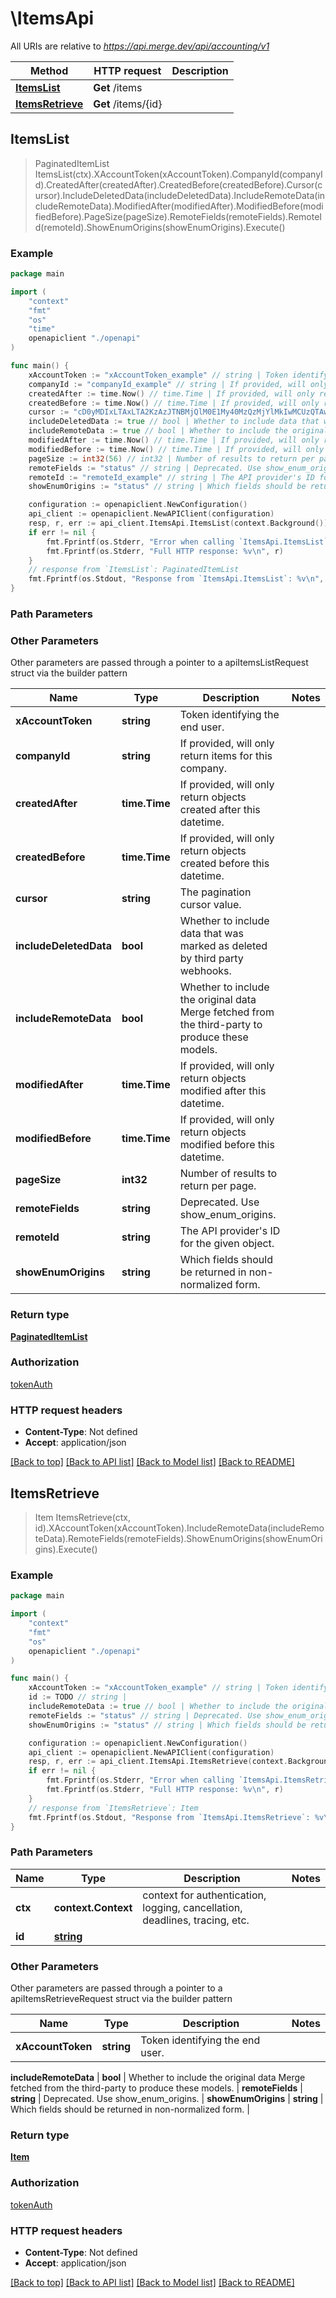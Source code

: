 # \ItemsApi

All URIs are relative to *https://api.merge.dev/api/accounting/v1*

Method | HTTP request | Description
------------- | ------------- | -------------
[**ItemsList**](ItemsApi.md#ItemsList) | **Get** /items | 
[**ItemsRetrieve**](ItemsApi.md#ItemsRetrieve) | **Get** /items/{id} | 



## ItemsList

> PaginatedItemList ItemsList(ctx).XAccountToken(xAccountToken).CompanyId(companyId).CreatedAfter(createdAfter).CreatedBefore(createdBefore).Cursor(cursor).IncludeDeletedData(includeDeletedData).IncludeRemoteData(includeRemoteData).ModifiedAfter(modifiedAfter).ModifiedBefore(modifiedBefore).PageSize(pageSize).RemoteFields(remoteFields).RemoteId(remoteId).ShowEnumOrigins(showEnumOrigins).Execute()





### Example

```go
package main

import (
    "context"
    "fmt"
    "os"
    "time"
    openapiclient "./openapi"
)

func main() {
    xAccountToken := "xAccountToken_example" // string | Token identifying the end user.
    companyId := "companyId_example" // string | If provided, will only return items for this company. (optional)
    createdAfter := time.Now() // time.Time | If provided, will only return objects created after this datetime. (optional)
    createdBefore := time.Now() // time.Time | If provided, will only return objects created before this datetime. (optional)
    cursor := "cD0yMDIxLTAxLTA2KzAzJTNBMjQlM0E1My40MzQzMjYlMkIwMCUzQTAw" // string | The pagination cursor value. (optional)
    includeDeletedData := true // bool | Whether to include data that was marked as deleted by third party webhooks. (optional)
    includeRemoteData := true // bool | Whether to include the original data Merge fetched from the third-party to produce these models. (optional)
    modifiedAfter := time.Now() // time.Time | If provided, will only return objects modified after this datetime. (optional)
    modifiedBefore := time.Now() // time.Time | If provided, will only return objects modified before this datetime. (optional)
    pageSize := int32(56) // int32 | Number of results to return per page. (optional)
    remoteFields := "status" // string | Deprecated. Use show_enum_origins. (optional)
    remoteId := "remoteId_example" // string | The API provider's ID for the given object. (optional)
    showEnumOrigins := "status" // string | Which fields should be returned in non-normalized form. (optional)

    configuration := openapiclient.NewConfiguration()
    api_client := openapiclient.NewAPIClient(configuration)
    resp, r, err := api_client.ItemsApi.ItemsList(context.Background()).XAccountToken(xAccountToken).CompanyId(companyId).CreatedAfter(createdAfter).CreatedBefore(createdBefore).Cursor(cursor).IncludeDeletedData(includeDeletedData).IncludeRemoteData(includeRemoteData).ModifiedAfter(modifiedAfter).ModifiedBefore(modifiedBefore).PageSize(pageSize).RemoteFields(remoteFields).RemoteId(remoteId).ShowEnumOrigins(showEnumOrigins).Execute()
    if err != nil {
        fmt.Fprintf(os.Stderr, "Error when calling `ItemsApi.ItemsList``: %v\n", err)
        fmt.Fprintf(os.Stderr, "Full HTTP response: %v\n", r)
    }
    // response from `ItemsList`: PaginatedItemList
    fmt.Fprintf(os.Stdout, "Response from `ItemsApi.ItemsList`: %v\n", resp)
}
```

### Path Parameters



### Other Parameters

Other parameters are passed through a pointer to a apiItemsListRequest struct via the builder pattern


Name | Type | Description  | Notes
------------- | ------------- | ------------- | -------------
 **xAccountToken** | **string** | Token identifying the end user. | 
 **companyId** | **string** | If provided, will only return items for this company. | 
 **createdAfter** | **time.Time** | If provided, will only return objects created after this datetime. | 
 **createdBefore** | **time.Time** | If provided, will only return objects created before this datetime. | 
 **cursor** | **string** | The pagination cursor value. | 
 **includeDeletedData** | **bool** | Whether to include data that was marked as deleted by third party webhooks. | 
 **includeRemoteData** | **bool** | Whether to include the original data Merge fetched from the third-party to produce these models. | 
 **modifiedAfter** | **time.Time** | If provided, will only return objects modified after this datetime. | 
 **modifiedBefore** | **time.Time** | If provided, will only return objects modified before this datetime. | 
 **pageSize** | **int32** | Number of results to return per page. | 
 **remoteFields** | **string** | Deprecated. Use show_enum_origins. | 
 **remoteId** | **string** | The API provider&#39;s ID for the given object. | 
 **showEnumOrigins** | **string** | Which fields should be returned in non-normalized form. | 

### Return type

[**PaginatedItemList**](PaginatedItemList.md)

### Authorization

[tokenAuth](../README.md#tokenAuth)

### HTTP request headers

- **Content-Type**: Not defined
- **Accept**: application/json

[[Back to top]](#) [[Back to API list]](../README.md#documentation-for-api-endpoints)
[[Back to Model list]](../README.md#documentation-for-models)
[[Back to README]](../README.md)


## ItemsRetrieve

> Item ItemsRetrieve(ctx, id).XAccountToken(xAccountToken).IncludeRemoteData(includeRemoteData).RemoteFields(remoteFields).ShowEnumOrigins(showEnumOrigins).Execute()





### Example

```go
package main

import (
    "context"
    "fmt"
    "os"
    openapiclient "./openapi"
)

func main() {
    xAccountToken := "xAccountToken_example" // string | Token identifying the end user.
    id := TODO // string | 
    includeRemoteData := true // bool | Whether to include the original data Merge fetched from the third-party to produce these models. (optional)
    remoteFields := "status" // string | Deprecated. Use show_enum_origins. (optional)
    showEnumOrigins := "status" // string | Which fields should be returned in non-normalized form. (optional)

    configuration := openapiclient.NewConfiguration()
    api_client := openapiclient.NewAPIClient(configuration)
    resp, r, err := api_client.ItemsApi.ItemsRetrieve(context.Background(), id).XAccountToken(xAccountToken).IncludeRemoteData(includeRemoteData).RemoteFields(remoteFields).ShowEnumOrigins(showEnumOrigins).Execute()
    if err != nil {
        fmt.Fprintf(os.Stderr, "Error when calling `ItemsApi.ItemsRetrieve``: %v\n", err)
        fmt.Fprintf(os.Stderr, "Full HTTP response: %v\n", r)
    }
    // response from `ItemsRetrieve`: Item
    fmt.Fprintf(os.Stdout, "Response from `ItemsApi.ItemsRetrieve`: %v\n", resp)
}
```

### Path Parameters


Name | Type | Description  | Notes
------------- | ------------- | ------------- | -------------
**ctx** | **context.Context** | context for authentication, logging, cancellation, deadlines, tracing, etc.
**id** | [**string**](.md) |  | 

### Other Parameters

Other parameters are passed through a pointer to a apiItemsRetrieveRequest struct via the builder pattern


Name | Type | Description  | Notes
------------- | ------------- | ------------- | -------------
 **xAccountToken** | **string** | Token identifying the end user. | 

 **includeRemoteData** | **bool** | Whether to include the original data Merge fetched from the third-party to produce these models. | 
 **remoteFields** | **string** | Deprecated. Use show_enum_origins. | 
 **showEnumOrigins** | **string** | Which fields should be returned in non-normalized form. | 

### Return type

[**Item**](Item.md)

### Authorization

[tokenAuth](../README.md#tokenAuth)

### HTTP request headers

- **Content-Type**: Not defined
- **Accept**: application/json

[[Back to top]](#) [[Back to API list]](../README.md#documentation-for-api-endpoints)
[[Back to Model list]](../README.md#documentation-for-models)
[[Back to README]](../README.md)

